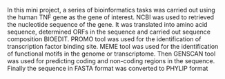 In this mini project, a series of bioinformatics tasks was carried out using the human TNF gene as the gene of interest. 
NCBI was used to retrieved the nucleotide sequence of the gene. It was translated into amino acid sequence, determined ORFs in the sequence and carried out sequence composition BIOEDIT.
PROMO tool was used for the identification of transcription factor binding site. MEME tool was used for the identification of functional motifs in the genome or transcriptome.
Then GENSCAN tool was used for predicting coding and non-coding regions in the sequence. Finally the sequence in FASTA format was converted to PHYLIP format



